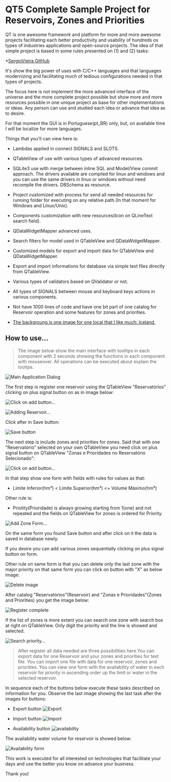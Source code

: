 # QT5 Complete Sample Project for Reservoirs, Zones and Priorities

QT is one awesome  framework and platform for more  and more awesome projects facilitating each better productivity and usability of hundreds os types of industries applications and open-source projects.
The idea of that simple project is based in some rules presented on (1) and (2) tasks:

*[SergioVieira GitHub](https://github.com/sergiosvieira/funceme-selecao-siga/blob/master/tasks.md)

 It's show the big power of uses with C/C++ languages and that languages modernizing and facilitating much of tedious  configurations needed in that types of projects.

The focus here is not implement the more advanced interface of the universe and the more complete project possible but show more and more resources possible in one unique project as base for other implementations or ideas. Any person can use and studied each idea or advance that idea as to desire.

For that moment the GUI is in Portuguese(pt_BR) only, but, on available time I will be localize for more languages.

Things that you'll can view here is:

* Lambdas applied in connect SIGNALS and SLOTS.

* QTableView  of use with various types of advanced resources.

* SQLite3 use with merge between inline SQL and Model/View  commit approach. The drivers available are compiled for linux and windows and you can use the same drivers in linux or windows without need recompile the drivers. DBSchema as resource.

* Project customized with process for send all needed resources for running folder for executing on any relative path.(In that moment for Windows and Linux/Unix).

* Components customization with new resources(Icon on QLineText search field).

* QDataWidgetMapper advanced uses.

* Search filters for model used in QTableView and QDataWidgetMapper.

* Customized models for export and import data for QTableView and QDataWidgetMapper.

* Export and import informations for database via simple text files directly from QTableView.

* Various types of validators based on QValidator or not.

* All types of SIGNALS between mouse and keyboard keys actions in various components.

* Not have 1000 lines of code and have one bit part of one catalog for Reservoir operation and some features for zones and priorities.

* [The backgroung is one image for one local that I like much: Iceland.](https://vividscreen.info/pic/iceland/20249/for-widescreen-desktop-pc-1920x1080-full-hd)

## How to use...

> The image below  show the main interface with tooltips in each component with 2 seconds showing the functions in each component  with mouseover.
All operations can be executed about explain the tootips.

![Main Application Dialog](images/main.png)

The first step is register one reservoir using the QTableView "Reservatórios" clicking on plus signal button on as in image below:

![Click on add button...](resources/images/add.png)

![Adding Reservoir...](images/add_reserv.png)

Click after in Save button:

![Save button](resources/images/ok.png)

The next step is include zones and priorities for zones. Said that with one "Reservatório" selected on your own QTableView you need click on plus signal button on QTableView "Zonas e Prioridades no Reservatório Selecionado":

![Click on add button...](resources/images/add.png)

In that step show one form with fields with rules for values  as that:

* Limite Inferior(hm³) < Limite Superior(hm³) <=  Volume Máximo(hm³)

Other rule is:

* Priotity(Prioridade) is always growing starting from 1(one) and not repeated and the fields on QTableView for zones is ordered for Priority.

![Add Zone Form...](images/add_zone.png)

On the same form you  found Save button and after click on it the data is saved in database newly.

If you desire you can add various zones sequentially clicking on plus signal button on form.

Other rule on same form is that you can delete only the last zone with the major priority on that same form you can click on  button with "X" as below image:

![Delete image](resources/images/remove.png)

After catalog "Reservatórios"(Reservoir) and "Zonas e Prioridades"(Zones and Priorities) you get the image below:

![Register complete](images/registred_rep_zones.png)

If the list of zones is more extent you can search one zone with search box at right on QTableView. Only digit the priority and the line is showed and selected.

![Search priority...](images/search.png) 

> After register all data needed are three possibilities here.You can export data for one Reservoir and your zones and priorities for text file. You can import one file with data for one reservoir, zones and priorities. You can view one form with the availability of water in each reservoir for priority in ascending order up the limit or water in the selected reservoir.

In sequence each of the buttons below execute these tasks described on information for you. Observe the last image showing the last task after the images for buttons:

* Export button ![Export](resources/images/export.png)

* Import button ![Import](resources/images/import.png)

* Availability button ![availability](resources/images/report.png)

The availability water volume for reservoir is showed below:

![Availability form](images/availability.png)

This work is executed for all interested on technologies that facilitate your days and use the better you know on advance your business.

Thank you!




